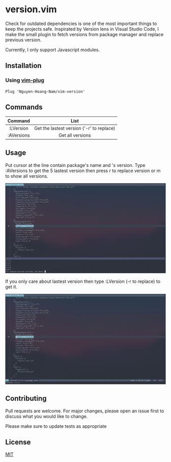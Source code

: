# version.vim

Check for outdated dependencies is one of the most important things to keep the projects safe. Inspirated by Version lens in Visual Studio Code, I make the small plugin to fetch versions from package manager and replace previous version.

Currently, I only support Javascript modules.

## Installation

### Using [vim-plug](https://github.com/junegunn/vim-plug)

```vim
Plug 'Nguyen-Hoang-Nam/vim-version'
```

## Commands

| Command | List |
| :---: | :---: |
| :LVersion | Get the lastest version ('-r' to replace) |
| :AVersions | Get all versions |

## Usage

Put cursor at the line contain package's name and 's version. Type :AVersions to get the 5 lastest version then press r to replace version or m to show all versions. 

![:AVersion](./vim-version-all.png)

If you only care about lastest version then type :LVersion (-r to replace) to get it.

![:LVersion](./vim-version-lastest.png)

## Contributing
Pull requests are welcome. For major changes, please open an issue first to discuss what you would like to change.

Please make sure to update tests as appropriate

## License
[MIT](https://choosealicense.com/licenses/mit/)
